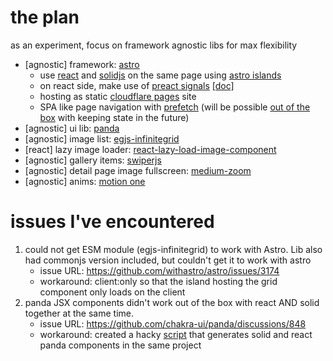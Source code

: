 # the plan

as an experiment, focus on framework agnostic libs for max flexibility
- [agnostic] framework: [astro](https://astro.build/) 
  - use [react](https://react.dev/) and [solidjs](https://www.solidjs.com/) on the same page using [astro islands](https://docs.astro.build/en/concepts/islands/)
  - on react side, make use of [preact signals](https://github.com/preactjs/signals/blob/main/packages/react/README.md#react-integration) [[doc]](https://preactjs.com/guide/v10/signals/)
  - hosting as static [cloudflare pages](https://pages.cloudflare.com/) site
  - SPA like page navigation with [prefetch](https://docs.astro.build/en/guides/integrations-guide/prefetch/) (will be possible [out of the box](https://github.com/withastro/roadmap/issues/532) with keeping state in the future)
- [agnostic] ui lib: [panda](https://panda-css.com/)
- [agnostic] image list: [egjs-infinitegrid](https://naver.github.io/egjs-infinitegrid/)
- [react] lazy image loader: [react-lazy-load-image-component](https://github.com/Aljullu/react-lazy-load-image-component)
- [agnostic] gallery items: [swiperjs](https://swiperjs.com/)
- [agnostic] detail page image fullscreen: [medium-zoom](https://github.com/francoischalifour/medium-zoom#framework-integrations)
- [agnostic] anims: [motion one](https://motion.dev/)

# issues I've encountered
1. could not get ESM module (egjs-infinitegrid) to work with Astro. Lib also had commonjs version included, but couldn't get it to work with astro
    - issue URL: https://github.com/withastro/astro/issues/3174
    - workaround: client:only so that the island hosting the grid component only loads on the client
2. panda JSX components didn't work out of the box with react AND solid together at the same time.
    - issue URL: https://github.com/chakra-ui/panda/discussions/848
    - workaround: created a hacky [script](scripts/pandaCodegen.js) that generates solid and react panda components in the same project
